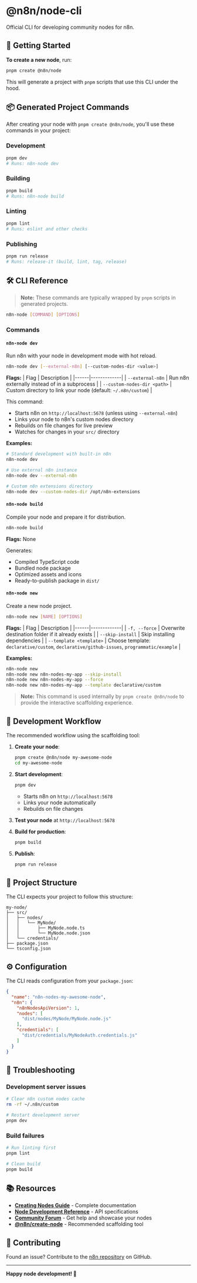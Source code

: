 # @n8n/node-cli

Official CLI for developing community nodes for n8n.

## 🚀 Getting Started

**To create a new node**, run:

```bash
pnpm create @n8n/node
```

This will generate a project with `pnpm` scripts that use this CLI under the hood.

## 📦 Generated Project Commands

After creating your node with `pnpm create @n8n/node`, you'll use these commands in your project:

### Development
```bash
pnpm dev
# Runs: n8n-node dev
```

### Building
```bash
pnpm build
# Runs: n8n-node build
```

### Linting
```bash
pnpm lint
# Runs: eslint and other checks
```

### Publishing
```bash
pnpm run release
# Runs: release-it (build, lint, tag, release)
```

## 🛠️ CLI Reference

> **Note:** These commands are typically wrapped by `pnpm` scripts in generated projects.

```bash
n8n-node [COMMAND] [OPTIONS]
```

### Commands

#### `n8n-node dev`

Run n8n with your node in development mode with hot reload.

```bash
n8n-node dev [--external-n8n] [--custom-nodes-dir <value>]
```

**Flags:**
| Flag | Description |
|------|-------------|
| `--external-n8n` | Run n8n externally instead of in a subprocess |
| `--custom-nodes-dir <path>` | Custom directory to link your node (default: `~/.n8n/custom`) |

This command:
- Starts n8n on `http://localhost:5678` (unless using `--external-n8n`)
- Links your node to n8n's custom nodes directory
- Rebuilds on file changes for live preview
- Watches for changes in your `src/` directory

**Examples:**
```bash
# Standard development with built-in n8n
n8n-node dev

# Use external n8n instance
n8n-node dev --external-n8n

# Custom n8n extensions directory
n8n-node dev --custom-nodes-dir /opt/n8n-extensions
```

#### `n8n-node build`

Compile your node and prepare it for distribution.

```bash
n8n-node build
```

**Flags:** None

Generates:
- Compiled TypeScript code
- Bundled node package
- Optimized assets and icons
- Ready-to-publish package in `dist/`

#### `n8n-node new`

Create a new node project.

```bash
n8n-node new [NAME] [OPTIONS]
```

**Flags:**
| Flag | Description |
|------|-------------|
| `-f, --force` | Overwrite destination folder if it already exists |
| `--skip-install` | Skip installing dependencies |
| `--template <template>` | Choose template: `declarative/custom`, `declarative/github-issues`, `programmatic/example` |

**Examples:**
```bash
n8n-node new
n8n-node new n8n-nodes-my-app --skip-install
n8n-node new n8n-nodes-my-app --force
n8n-node new n8n-nodes-my-app --template declarative/custom
```

> **Note:** This command is used internally by `pnpm create @n8n/node` to provide the interactive scaffolding experience.

## 🔄 Development Workflow

The recommended workflow using the scaffolding tool:

1. **Create your node**:
   ```bash
   pnpm create @n8n/node my-awesome-node
   cd my-awesome-node
   ```

2. **Start development**:
   ```bash
   pnpm dev
   ```
   - Starts n8n on `http://localhost:5678`
   - Links your node automatically
   - Rebuilds on file changes

3. **Test your node** at `http://localhost:5678`

4. **Build for production**:
   ```bash
   pnpm build
   ```

5. **Publish**:
   ```bash
   pnpm run release
   ```

## 📁 Project Structure

The CLI expects your project to follow this structure:

```
my-node/
├── src/
│   ├── nodes/
│   │   └── MyNode/
│   │       ├── MyNode.node.ts
│   │       └── MyNode.node.json
│   └── credentials/
├── package.json
└── tsconfig.json
```

## ⚙️ Configuration

The CLI reads configuration from your `package.json`:

```json
{
  "name": "n8n-nodes-my-awesome-node",
  "n8n": {
    "n8nNodesApiVersion": 1,
    "nodes": [
      "dist/nodes/MyNode/MyNode.node.js"
    ],
    "credentials": [
      "dist/credentials/MyNodeAuth.credentials.js"
    ]
  }
}
```

## 🐛 Troubleshooting

### Development server issues
```bash
# Clear n8n custom nodes cache
rm -rf ~/.n8n/custom

# Restart development server
pnpm dev
```

### Build failures
```bash
# Run linting first
pnpm lint

# Clean build
pnpm build
```

## 📚 Resources

- **[Creating Nodes Guide](https://docs.n8n.io/integrations/creating-nodes/)** - Complete documentation
- **[Node Development Reference](https://docs.n8n.io/integrations/creating-nodes/build/reference/)** - API specifications
- **[Community Forum](https://community.n8n.io)** - Get help and showcase your nodes
- **[@n8n/create-node](https://www.npmjs.com/package/@n8n/create-node)** - Recommended scaffolding tool

## 🤝 Contributing

Found an issue? Contribute to the [n8n repository](https://github.com/n8n-io/n8n) on GitHub.

---

**Happy node development! 🎉**
